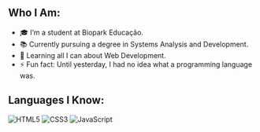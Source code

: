 ## Who I Am:

- 🎓 I’m a student at Biopark Educação.
- 📚 Currently pursuing a degree in Systems Analysis and Development.
- 🌱 Learning all I can about Web Development.
- ⚡ Fun fact: Until yesterday, I had no idea what a programming language was.

## Languages I Know:
![HTML5](https://img.shields.io/badge/HTML5-E34F26?style=for-the-badge&logo=html5&logoColor=white)
![CSS3](https://img.shields.io/badge/CSS3-1572B6?style=for-the-badge&logo=css3&logoColor=white)
![JavaScript](https://img.shields.io/badge/JavaScript-F7DF1E?style=for-the-badge&logo=javascript&logoColor=black)


